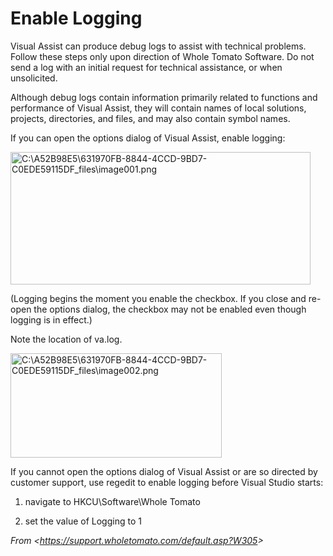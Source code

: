# **Enable Logging**

Visual Assist can produce debug logs to assist with technical problems. Follow these steps only upon direction of Whole Tomato Software. Do not send a log with an initial request for technical assistance, or when unsolicited.

Although debug logs contain information primarily related to functions and performance of Visual Assist, they will contain names of local solutions, projects, directories, and files, and may also contain symbol names.

If you can open the options dialog of Visual Assist, enable logging:

<img src="process_markdown/assets/media/image1.png" alt="C:\A52B98E5\631970FB-8844-4CCD-9BD7-C0EDE59115DF_files\image001.png" style="width:5in;height:2.20833in" />

(Logging begins the moment you enable the checkbox. If you close and re-open the options dialog, the checkbox may not be enabled even though logging is in effect.)

Note the location of va.log.

<img src="process_markdown/assets/media/image2.png" alt="C:\A52B98E5\631970FB-8844-4CCD-9BD7-C0EDE59115DF_files\image002.png" style="width:3.52083in;height:1.73958in" />

If you cannot open the options dialog of Visual Assist or are so directed by customer support, use regedit to enable logging before Visual Studio starts:

1.  navigate to HKCU\\Software\\Whole Tomato

2.  set the value of Logging to 1

_From &lt;<https://support.wholetomato.com/default.asp?W305>&gt;_
